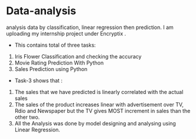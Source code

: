 # Data-analysis
analysis data by classification, linear regression then prediction.
I am uploading my internship project under Encryptix .
* This contains total of three tasks:
1. Iris Flower Classification and checking the accuracy
2. Movie Rating Prediction With Python
3. Sales Prediction using Python
* Task-3 shows that :
1. The sales that we have predicted is linearly correlated with the actual sales
2. The sales of the product increases linear with advertisement over TV, Rdio and Newspaper but the TV gives MOST increment in sales than the other two.
3. All the Analysis was done by model designing and analysing using Linear Regression.
